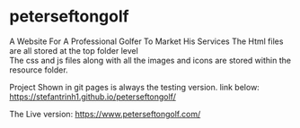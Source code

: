 # peterseftongolf
A Website For A Professional Golfer To Market His Services
The Html files are all stored at the top folder level   
The css and js files along with all the images and icons are stored within the resource folder.  

Project Shown in git pages is always the testing version. link below: 
https://stefantrinh1.github.io/peterseftongolf/   

The Live version:
https://www.peterseftongolf.com/
